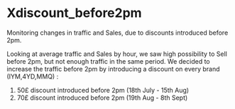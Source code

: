 # Xdiscount_before2pm
Monitoring changes in traffic and Sales, due to discounts introduced before 2pm.

Looking at average traffic and Sales by hour, we saw high possibility to Sell before 2pm, but not enough traffic in the same period.
We decided to increase the traffic before 2pm by introducing a discount on every brand (IYM,4YD,MMQ) :

1) 50£ discount introduced before 2pm (18th July - 15th Aug)
2) 70£ discount introduced before 2pm (19th Aug - 8th Sept)
